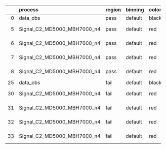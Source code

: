 |    | process                     | region   | binning   | color   | process_type   |   scale | variation   | source_filename                                                      | source_histname    | alias                       | title     |   combine_idx |     lnN |   shapes | syst_type   | direction   | variation_alias   |
|---:|:----------------------------|:---------|:----------|:--------|:---------------|--------:|:------------|:---------------------------------------------------------------------|:-------------------|:----------------------------|:----------|--------------:|--------:|---------:|:------------|:------------|:------------------|
|  0 | data_obs                    | pass     | default   | black   | DATA           |       1 | nominal     | ./histograms_for_2DAlphabet_v18//BH_Data.root                        | hpass              | Data                        | Data      |           nan | nan     |      nan | nan         | nan         | nan               |
|  5 | Signal_C2_MD5000_MBH7000_n4 | pass     | default   | red     | SIGNAL         |       1 | lumi        | ./histograms_for_2DAlphabet_v18//BH_Signal_C2_MD5000_MBH7000_n4.root | hpass              | Signal_C2_MD5000_MBH7000_n4 | BH signal |           nan |   1.016 |      nan | lnN         | nan         | nan               |
|  6 | Signal_C2_MD5000_MBH7000_n4 | pass     | default   | red     | SIGNAL         |       1 | SVM         | ./histograms_for_2DAlphabet_v18//BH_Signal_C2_MD5000_MBH7000_n4.root | hpass_SVMsyst_up   | Signal_C2_MD5000_MBH7000_n4 | BH signal |           nan | nan     |        1 | shapes      | Up          | SVMsyst           |
|  7 | Signal_C2_MD5000_MBH7000_n4 | pass     | default   | red     | SIGNAL         |       1 | SVM         | ./histograms_for_2DAlphabet_v18//BH_Signal_C2_MD5000_MBH7000_n4.root | hpass_SVMsyst_down | Signal_C2_MD5000_MBH7000_n4 | BH signal |           nan | nan     |        1 | shapes      | Down        | SVMsyst           |
|  8 | Signal_C2_MD5000_MBH7000_n4 | pass     | default   | red     | SIGNAL         |       1 | nominal     | ./histograms_for_2DAlphabet_v18//BH_Signal_C2_MD5000_MBH7000_n4.root | hpass              | Signal_C2_MD5000_MBH7000_n4 | BH signal |           nan | nan     |      nan | nan         | nan         | nan               |
| 25 | data_obs                    | fail     | default   | black   | DATA           |       1 | nominal     | ./histograms_for_2DAlphabet_v18//BH_Data.root                        | hfail              | Data                        | Data      |           nan | nan     |      nan | nan         | nan         | nan               |
| 30 | Signal_C2_MD5000_MBH7000_n4 | fail     | default   | red     | SIGNAL         |       1 | lumi        | ./histograms_for_2DAlphabet_v18//BH_Signal_C2_MD5000_MBH7000_n4.root | hfail              | Signal_C2_MD5000_MBH7000_n4 | BH signal |           nan |   1.016 |      nan | lnN         | nan         | nan               |
| 31 | Signal_C2_MD5000_MBH7000_n4 | fail     | default   | red     | SIGNAL         |       1 | SVM         | ./histograms_for_2DAlphabet_v18//BH_Signal_C2_MD5000_MBH7000_n4.root | hfail_SVMsyst_up   | Signal_C2_MD5000_MBH7000_n4 | BH signal |           nan | nan     |        1 | shapes      | Up          | SVMsyst           |
| 32 | Signal_C2_MD5000_MBH7000_n4 | fail     | default   | red     | SIGNAL         |       1 | SVM         | ./histograms_for_2DAlphabet_v18//BH_Signal_C2_MD5000_MBH7000_n4.root | hfail_SVMsyst_down | Signal_C2_MD5000_MBH7000_n4 | BH signal |           nan | nan     |        1 | shapes      | Down        | SVMsyst           |
| 33 | Signal_C2_MD5000_MBH7000_n4 | fail     | default   | red     | SIGNAL         |       1 | nominal     | ./histograms_for_2DAlphabet_v18//BH_Signal_C2_MD5000_MBH7000_n4.root | hfail              | Signal_C2_MD5000_MBH7000_n4 | BH signal |           nan | nan     |      nan | nan         | nan         | nan               |